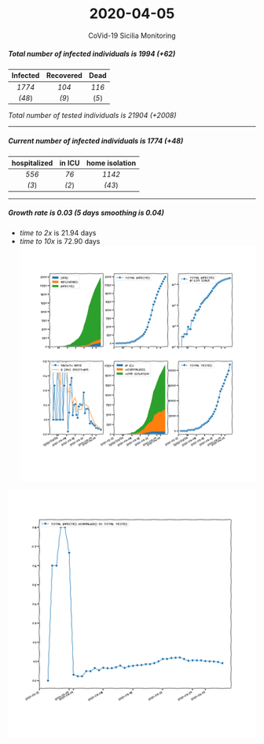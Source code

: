 <div align='center'>

# 2020-04-05
CoVid-19 Sicilia Monitoring
</div>

##### Total number of infected individuals is 1994 (+62)
Infected | Recovered | Dead
:---: | :---: | :---:
*1774* | *104* | *116*
*(48*) | *(9*) | (*5*)

*Total number of tested individuals is 21904 (+2008)*
***
##### Current number of infected individuals is 1774 (+48)
hospitalized | in ICU | home isolation
:---: | :---: | :---:
*556* |*76* |*1142*
*(3*) |*(2*) |*(43*)
***
##### Growth rate is 0.03 (5 days smoothing is 0.04)
- *time to 2x* is 21.94 days
- *time to 10x* is 72.90 days
![stats][stats]

![infected_normalized][infected_normalized]

[stats]: stats_Sicilia.png
[infected_normalized]: infected_normalized_Sicilia.png
